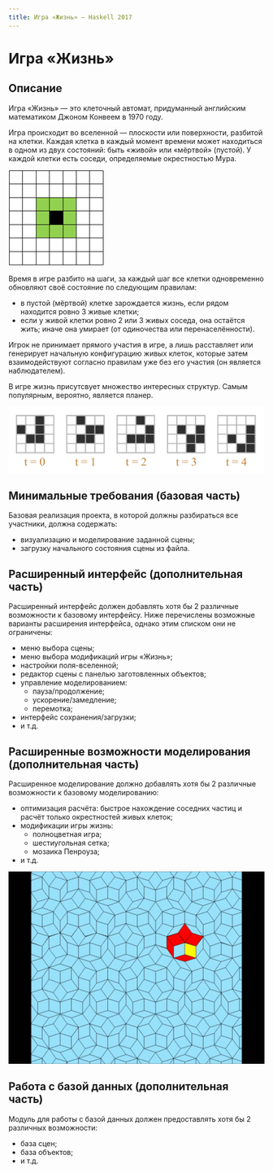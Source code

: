 ```yaml
---
title: Игра «Жизнь» — Haskell 2017
---
```


Игра «Жизнь»
============

Описание
--------

Игра «Жизнь» — это клеточный автомат, придуманный английским математиком Джоном Конвеем в 1970 году.

Игра происходит во вселенной — плоскости или поверхности, разбитой на клетки. Каждая клетка в каждый момент времени
может находиться в одном из двух состояний: быть «живой» или «мёртвой» (пустой). У каждой клетки есть соседи,
определяемые окрестностью Мура.

![Окрестность Мура.](images/moore.png)

Время в игре разбито на шаги, за каждый шаг все клетки одновременно обновляют своё состояние по следующим правилам:

- в пустой (мёртвой) клетке зарождается жизнь, если рядом находится ровно 3 живые клетки;
- если у живой клетки ровно 2 или 3 живых соседа, она остаётся жить; иначе она умирает (от одиночества или перенаселённости).

Игрок не принимает прямого участия в игре, а лишь расставляет или генерирует начальную конфигурацию живых клеток,
которые затем взаимодействуют согласно правилам уже без его участия (он является наблюдателем).

В игре жизнь присутсвует множество интересных структур. Самым популярным, вероятно, является планер.


![Планер и его движение, определяемое правилами игры.](images/glider.jpg)

Минимальные требования (базовая часть)
--------------------------------------

Базовая реализация проекта, в которой должны разбираться все участники, должна содержать:

- визуализацию и моделирование заданной сцены;
- загрузку начального состояния сцены из файла.

Расширенный интерфейс (дополнительная часть)
--------------------------------------------

Расширенный интерфейс должен добавлять хотя бы 2 различные возможности к базовому интерфейсу.
Ниже перечислены возможные варианты расширения интерфейса, однако этим списком они не ограничены:

- меню выбора сцены;
- меню выбора модификаций игры «Жизнь»;
- настройки поля-вселенной;
- редактор сцены с панелью заготовленных объектов;
- управление моделированием:
  - пауза/продолжение;
  - ускорение/замедление;
  - перемотка;
- интерфейс сохранения/загрузки;
- и т.д.

Расширенные возможности моделирования (дополнительная часть)
------------------------------------------------------------

Расширенное моделирование должно добавлять хотя бы 2 различные возможности к базовому
моделированию:

- оптимизация расчёта: быстрое нахождение соседних частиц и расчёт только окрестностей живых клеток;
- модификации игры жизнь:
  - полноцветная игра;
  - шестиугольная сетка;
  - мозаика Пенроуза;
- и т.д.


![Планер на мозаике Пенроуза.](images/penrose_life.jpg)

Работа с базой данных (дополнительная часть)
--------------------------------------------

Модуль для работы с базой данных должен предоставлять хотя бы 2 различных возможности:

- база сцен;
- база объектов;
- и т.д.

